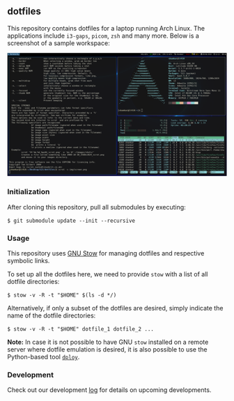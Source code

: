 ## dotfiles

This repository contains dotfiles for a laptop running Arch Linux. The applications include `i3-gaps`, `picom`, `zsh` and many more. Below is a screenshot of a sample workspace:

<p align="center">
<img src="screenshot.png" width="700">
</p>

### Initialization

After cloning this repository, pull all submodules by executing:

```shell
$ git submodule update --init --recursive
```

### Usage

This repository uses [GNU Stow](https://www.gnu.org/software/stow/) for managing dotfiles and respective symbolic links.

To set up all the dotfiles here, we need to provide `stow` with a list of all dotfile directories:

```shell
$ stow -v -R -t "$HOME" $(ls -d */)
```

Alternatively, if only a subset of the dotfiles are desired, simply indicate the name of the dotfile directories:

```shell
$ stow -v -R -t "$HOME" dotfile_1 dotfile_2 ...
```

**Note:** In case it is not possible to have GNU `stow` installed on a remote server where dotfile emulation is desired, it is also possible to use the Python-based tool [`dploy`](https://github.com/arecarn/dploy).

### Development

Check out our development [log](develop.md) for details on upcoming developments.

<!--  LocalWords:  dotfiles img src png dotfile
 -->
